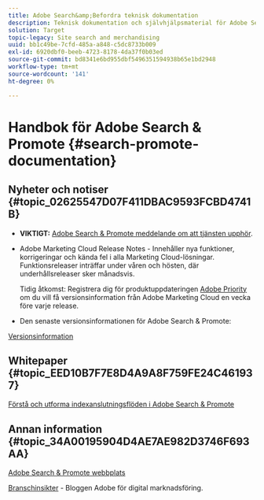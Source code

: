 ```yaml
---
title: Adobe Search&amp;Befordra teknisk dokumentation
description: Teknisk dokumentation och självhjälpsmaterial för Adobe Search&amp;Promote
solution: Target
topic-legacy: Site search and merchandising
uuid: bb1c49be-7cfd-485a-a848-c5dc8733b009
exl-id: 6920dbf0-beeb-4723-8178-4da37f0b03ed
source-git-commit: bd8341e6bd955dbf5496351594938b65e1bd2948
workflow-type: tm+mt
source-wordcount: '141'
ht-degree: 0%

---
```


# Handbok för Adobe Search &amp; Promote {#search-promote-documentation}

## Nyheter och notiser {#topic_02625547D07F411DBAC9593FCBD4741B}

* **VIKTIGT:** [Adobe Search &amp; Promote meddelande om att tjänsten upphör](/help/sp-eol.md).

* Adobe Marketing Cloud Release Notes - Innehåller nya funktioner, korrigeringar och kända fel i alla Marketing Cloud-lösningar. Funktionsreleaser inträffar under våren och hösten, där underhållsreleaser sker månadsvis.

   Tidig åtkomst: Registrera dig för produktuppdateringen [Adobe Priority](https://campaign.adobe.com/webApp/adbePriorityProductSubscribe) om du vill få versionsinformation från Adobe Marketing Cloud en vecka före varje release.

* Den senaste versionsinformationen för Adobe Search &amp; Promote:

[Versionsinformation](/help/c-searchpromote-release-notes/c-rn-02-13-18-version-1811.md)

## Whitepaper {#topic_EED10B7F7E8D4A9A8F759FE24C461937}

[Förstå och utforma indexanslutningsflöden i Adobe Search &amp; Promote](https://marketing.adobe.com/resources/help/en_US/snp/index_connector_feeds.pdf)

## Annan information {#topic_34A00195904D4AE7AE982D3746F693AA}

[Adobe Search &amp; Promote webbplats](https://www.adobe.com/solutions/testing-targeting/search-driven-merchandising.html)

[Branschinsikter](https://blog.adobe.com/en/topics/digital-transformation.html)  - Bloggen Adobe för digital marknadsföring.
